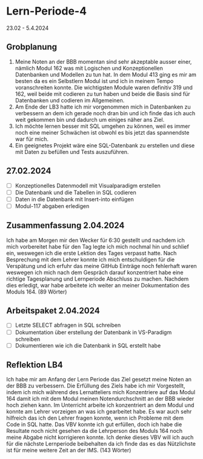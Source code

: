 # Lern-Periode-4
23.02 - 5.4.2024
## Grobplanung
1.	Meine Noten an der BBB momentan sind sehr akzeptable ausser einer, nämlich Modul 162 was mit Logischen und Konzeptionellen Datenbanken und Modellen zu tun hat. In dem Modul 413 ging es mir am besten da es ein Selbstlern Modul ist und ich in meinem Tempo voranschreiten konnte. Die wichtigsten Module waren definitiv 319 und 162, weil beide mit codieren zu tun haben und beide die Basis sind für Datenbanken und codieren im Allgemeinen. 
2.	Am Ende der LB3 hatte ich mir vorgenommen mich in Datenbanken zu verbessern an dem ich gerade noch dran bin und ich finde das ich auch weit gekommen bin und dadurch um einiges näher ans Ziel.
3.	Ich möchte lernen besser mit SQL umgehen zu können, weil es immer noch eine meiner Schwächen ist obwohl es bis jetzt das spannendste war für mich.
4.	Ein geeignetes Projekt wäre eine SQL-Datenbank zu erstellen und diese mit Daten zu befüllen und Tests auszuführen.
## 27.02.2024
- [ ] Konzeptionelles Datenmodell mit Visualparadigm erstellen
- [ ] Die Datenbank und die Tabellen in SQL codieren
- [ ] Daten in die Datenbank mit Insert-into einfügen
- [ ] Modul-117 abgaben erledigen
## Zusammenfassung 2.04.2024
Ich habe am Morgen mir den Wecker für 6:30 gestellt und nachdem ich mich vorbereitet habe für den Tag legte ich mich nochmal hin und schlief ein, weswegen ich die erste Lektion des Tages verpasst hatte. Nach Besprechung mit dem Lehrer konnte ich mich entschuldigen für die Verspätung und ich erfuhr das meine GitHub Einträge noch fehlerhaft waren weswegen ich mich nach dem Gespräch darauf konzentriert habe eine richtige Tagesplanung und Lernperiode Abschluss zu machen. Nachdem dies erledigt, war habe arbeitete ich weiter an meiner Dokumentation des Moduls 164. (89 Wörter)

## Arbeitspaket 2.04.2024
- [ ] Letzte SELECT abfragen in SQL schreiben
- [ ] Dokumentation über erstellung der Datenbank in VS-Paradigm schreiben
- [ ] Dokumentieren wie ich die Datenbank in SQL erstellt habe

## Reflektion LB4
Ich habe mir am Anfang der Lern Periode das Ziel gesetzt meine Noten an der BBB zu verbessern. Die Erfüllung des Ziels habe ich mir Vorgestellt, indem ich mich während des Lernatteliers mich Konzentriere auf das Modul 164 damit ich mit dem Modul meinen Notendurchschnitt an der BBB wieder hoch ziehen kann. Im Unterricht arbeite ich konzentriert an dem Modul und konnte am Lehrer vorzeigen an was ich gearbeitet habe. Es war auch sehr hilfreich das ich den Lehrer fragen konnte, wenn ich Probleme mit dem Code in SQL hatte. Das VBV konnte ich gut erfüllen, doch ich habe die Resultate noch nicht gesehen da die Lehrperson des Moduls 164 noch meine Abgabe nicht korrigieren konnte. Ich denke dieses VBV will ich auch für die nächste Lernperiode beibehalten da ich finde das es das Nützlichste ist für meine weitere Zeit an der IMS. (143 Wörter)
